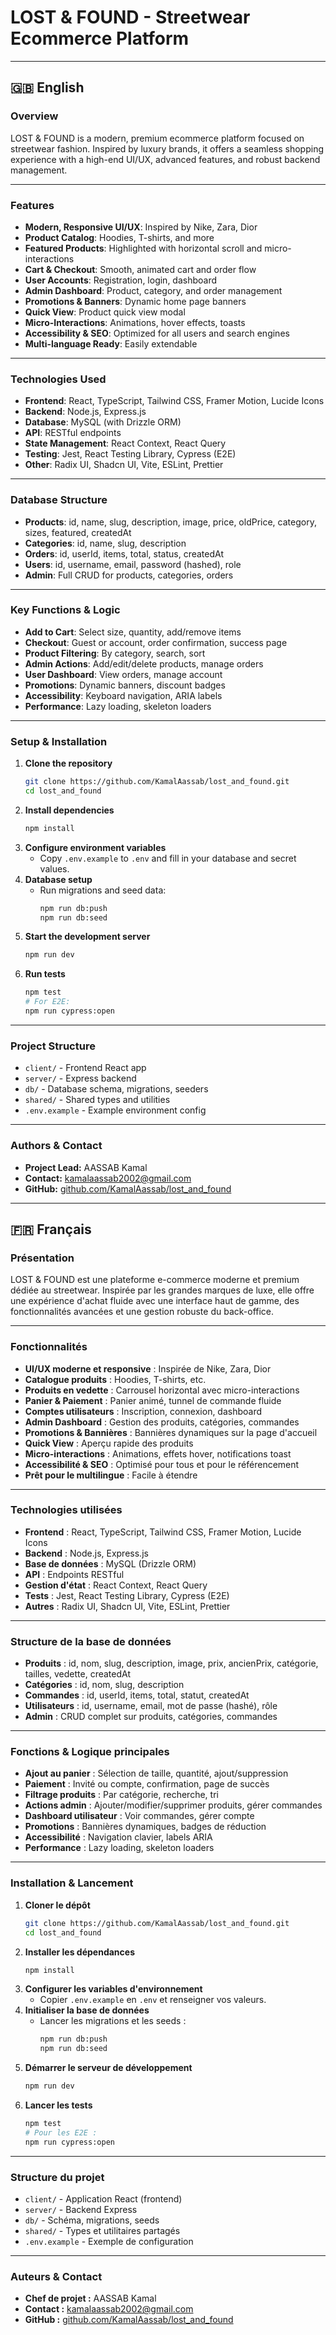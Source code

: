 # LOST & FOUND - Streetwear Ecommerce Platform

---

## 🇬🇧 English

### Overview
LOST & FOUND is a modern, premium ecommerce platform focused on streetwear fashion. Inspired by luxury brands, it offers a seamless shopping experience with a high-end UI/UX, advanced features, and robust backend management.

---

### Features
- **Modern, Responsive UI/UX**: Inspired by Nike, Zara, Dior
- **Product Catalog**: Hoodies, T-shirts, and more
- **Featured Products**: Highlighted with horizontal scroll and micro-interactions
- **Cart & Checkout**: Smooth, animated cart and order flow
- **User Accounts**: Registration, login, dashboard
- **Admin Dashboard**: Product, category, and order management
- **Promotions & Banners**: Dynamic home page banners
- **Quick View**: Product quick view modal
- **Micro-Interactions**: Animations, hover effects, toasts
- **Accessibility & SEO**: Optimized for all users and search engines
- **Multi-language Ready**: Easily extendable

---

### Technologies Used
- **Frontend**: React, TypeScript, Tailwind CSS, Framer Motion, Lucide Icons
- **Backend**: Node.js, Express.js
- **Database**: MySQL (with Drizzle ORM)
- **API**: RESTful endpoints
- **State Management**: React Context, React Query
- **Testing**: Jest, React Testing Library, Cypress (E2E)
- **Other**: Radix UI, Shadcn UI, Vite, ESLint, Prettier

---

### Database Structure
- **Products**: id, name, slug, description, image, price, oldPrice, category, sizes, featured, createdAt
- **Categories**: id, name, slug, description
- **Orders**: id, userId, items, total, status, createdAt
- **Users**: id, username, email, password (hashed), role
- **Admin**: Full CRUD for products, categories, orders

---

### Key Functions & Logic
- **Add to Cart**: Select size, quantity, add/remove items
- **Checkout**: Guest or account, order confirmation, success page
- **Product Filtering**: By category, search, sort
- **Admin Actions**: Add/edit/delete products, manage orders
- **User Dashboard**: View orders, manage account
- **Promotions**: Dynamic banners, discount badges
- **Accessibility**: Keyboard navigation, ARIA labels
- **Performance**: Lazy loading, skeleton loaders

---

### Setup & Installation
1. **Clone the repository**
   ```bash
   git clone https://github.com/KamalAassab/lost_and_found.git
   cd lost_and_found
   ```
2. **Install dependencies**
   ```bash
   npm install
   ```
3. **Configure environment variables**
   - Copy `.env.example` to `.env` and fill in your database and secret values.
4. **Database setup**
   - Run migrations and seed data:
     ```bash
     npm run db:push
     npm run db:seed
     ```
5. **Start the development server**
   ```bash
   npm run dev
   ```
6. **Run tests**
   ```bash
   npm test
   # For E2E:
   npm run cypress:open
   ```

---

### Project Structure
- `client/` - Frontend React app
- `server/` - Express backend
- `db/` - Database schema, migrations, seeders
- `shared/` - Shared types and utilities
- `.env.example` - Example environment config

---

### Authors & Contact
- **Project Lead:** AASSAB Kamal
- **Contact:** kamalaassab2002@gmail.com
- **GitHub:** [github.com/KamalAassab/lost_and_found](https://github.com/KamalAassab/lost_and_found)

---

## 🇫🇷 Français

### Présentation
LOST & FOUND est une plateforme e-commerce moderne et premium dédiée au streetwear. Inspirée par les grandes marques de luxe, elle offre une expérience d'achat fluide avec une interface haut de gamme, des fonctionnalités avancées et une gestion robuste du back-office.

---

### Fonctionnalités
- **UI/UX moderne et responsive** : Inspirée de Nike, Zara, Dior
- **Catalogue produits** : Hoodies, T-shirts, etc.
- **Produits en vedette** : Carrousel horizontal avec micro-interactions
- **Panier & Paiement** : Panier animé, tunnel de commande fluide
- **Comptes utilisateurs** : Inscription, connexion, dashboard
- **Admin Dashboard** : Gestion des produits, catégories, commandes
- **Promotions & Bannières** : Bannières dynamiques sur la page d'accueil
- **Quick View** : Aperçu rapide des produits
- **Micro-interactions** : Animations, effets hover, notifications toast
- **Accessibilité & SEO** : Optimisé pour tous et pour le référencement
- **Prêt pour le multilingue** : Facile à étendre

---

### Technologies utilisées
- **Frontend** : React, TypeScript, Tailwind CSS, Framer Motion, Lucide Icons
- **Backend** : Node.js, Express.js
- **Base de données** : MySQL (Drizzle ORM)
- **API** : Endpoints RESTful
- **Gestion d'état** : React Context, React Query
- **Tests** : Jest, React Testing Library, Cypress (E2E)
- **Autres** : Radix UI, Shadcn UI, Vite, ESLint, Prettier

---

### Structure de la base de données
- **Produits** : id, nom, slug, description, image, prix, ancienPrix, catégorie, tailles, vedette, createdAt
- **Catégories** : id, nom, slug, description
- **Commandes** : id, userId, items, total, statut, createdAt
- **Utilisateurs** : id, username, email, mot de passe (hashé), rôle
- **Admin** : CRUD complet sur produits, catégories, commandes

---

### Fonctions & Logique principales
- **Ajout au panier** : Sélection de taille, quantité, ajout/suppression
- **Paiement** : Invité ou compte, confirmation, page de succès
- **Filtrage produits** : Par catégorie, recherche, tri
- **Actions admin** : Ajouter/modifier/supprimer produits, gérer commandes
- **Dashboard utilisateur** : Voir commandes, gérer compte
- **Promotions** : Bannières dynamiques, badges de réduction
- **Accessibilité** : Navigation clavier, labels ARIA
- **Performance** : Lazy loading, skeleton loaders

---

### Installation & Lancement
1. **Cloner le dépôt**
   ```bash
   git clone https://github.com/KamalAassab/lost_and_found.git
   cd lost_and_found
   ```
2. **Installer les dépendances**
   ```bash
   npm install
   ```
3. **Configurer les variables d'environnement**
   - Copier `.env.example` en `.env` et renseigner vos valeurs.
4. **Initialiser la base de données**
   - Lancer les migrations et les seeds :
     ```bash
     npm run db:push
     npm run db:seed
     ```
5. **Démarrer le serveur de développement**
   ```bash
   npm run dev
   ```
6. **Lancer les tests**
   ```bash
   npm test
   # Pour les E2E :
   npm run cypress:open
   ```

---

### Structure du projet
- `client/` - Application React (frontend)
- `server/` - Backend Express
- `db/` - Schéma, migrations, seeds
- `shared/` - Types et utilitaires partagés
- `.env.example` - Exemple de configuration

---

### Auteurs & Contact
- **Chef de projet :** AASSAB Kamal
- **Contact :** kamalaassab2002@gmail.com
- **GitHub :** [github.com/KamalAassab/lost_and_found](https://github.com/KamalAassab/lost_and_found) 